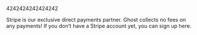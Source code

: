 4242424242424242

Stripe is our exclusive direct payments partner. Ghost collects no fees on any payments! If you don’t have a Stripe account yet, you can sign up here.




